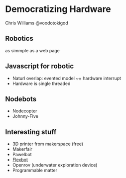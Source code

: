 Democratizing Hardware
======================

Chris Williams
@voodotokigod

## Robotics 
as simmple as a web page

## Javascript for robotic
- Naturl overlap: evented model ~= hardware interrupt
- Hardware is single threaded

## Nodebots
- Nodecopter
- Johnny-Five

## Interesting stuff
- 3D printer from makerspace (free)
- Makerfair
- Pawelbot
- [Flexbot](http://flexbot.cc)
- Openrov (underwater exploration device)
- Programmable matter